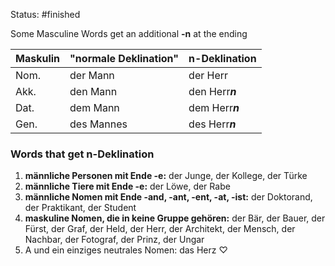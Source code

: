 Status: #finished  

Some Masculine Words get an additional **-n** at the ending 

| Maskulin | "normale Deklination" | n-Deklination |
|---|---|---|
| Nom. | der Mann | der Herr |
| Akk. | den Mann | den Herr***n*** |
| Dat. | dem Mann | dem Herr***n*** |
| Gen. | des Mannes | des Herr***n*** |


### Words that get n-Deklination
1. **männliche Personen mit Ende -e:**
	der Junge, der Kollege, der Türke
2. **männliche Tiere mit Ende -e:**
	der Löwe, der Rabe
3. **männliche Nomen mit Ende -and, -ant, -ent, -at, -ist:**
	der Doktorand, der Praktikant, der Student 
4. **maskuline Nomen, die in keine Gruppe gehören:**
	der Bär, der Bauer, der Fürst, der Graf, der Held, der Herr, der Architekt, der Mensch, der Nachbar, der Fotograf, der Prinz, der Ungar
5. A und ein einziges neutrales Nomen: das Herz ♡


